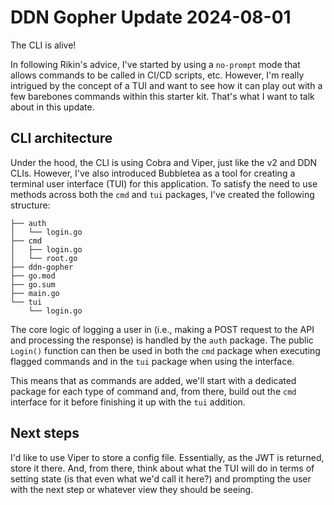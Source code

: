# DDN Gopher Update 2024-08-01

The CLI is alive!

In following Rikin's advice, I've started by using a `no-prompt` mode that allows commands to be called in CI/CD
scripts, etc. However, I'm really intrigued by the concept of a TUI and want to see how it can play out with a few
barebones commands within this starter kit. That's what I want to talk about in this update.

## CLI architecture

Under the hood, the CLI is using Cobra and Viper, just like the v2 and DDN CLIs. However, I've also introduced Bubbletea
as a tool for creating a terminal user interface (TUI) for this application. To satisfy the need to use methods across
both the `cmd` and `tui` packages, I've created the following structure:

```text
├── auth
│   └── login.go
├── cmd
│   ├── login.go
│   └── root.go
├── ddn-gopher
├── go.mod
├── go.sum
├── main.go
└── tui
    └── login.go
```

The core logic of logging a user in (i.e., making a POST request to the API and processing the response) is handled by
the `auth` package. The public `Login()` function can then be used in both the `cmd` package when executing flagged
commands and in the `tui` package when using the interface.

This means that as commands are added, we'll start with a dedicated package for each type of command and, from there,
build out the `cmd` interface for it before finishing it up with the `tui` addition.

## Next steps

I'd like to use Viper to store a config file. Essentially, as the JWT is returned, store it there. And, from there,
think about what the TUI will do in terms of setting state (is that even what we'd call it here?) and prompting the user
with the next step or whatever view they should be seeing.
